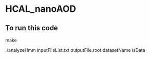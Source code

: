 # HCAL_nanoAOD

## To run this code
make

 ./analyzeHmm inputFileList.txt outputFile.root datasetName isData
